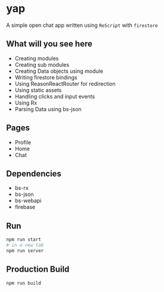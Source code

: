 # yap

A simple open chat app written using `ReScript` with `firestore`

## What will you see here
- Creating modules
- Creating sub modules
- Creating Data objects using module
- Writing firestore bindings
- Using ReasonReactRouter for redirection
- Using static assets
- Handling clicks and input events
- Using Rx
- Parsing Data using bs-json

## Pages
- Profile
- Home
- Chat

## Dependencies
- bs-rx
- bs-json 
- bs-webapi
- firebase

## Run
```sh
npm run start
# in a new tab
npm run server
```


## Production Build
```sh
npm run build
```
